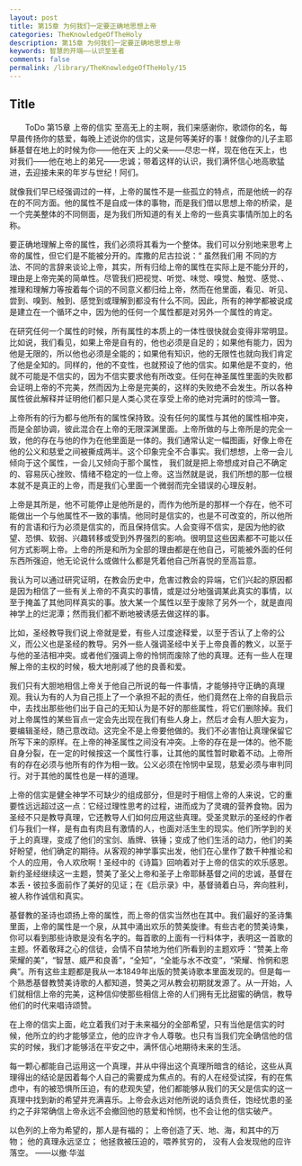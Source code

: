 ```yaml
---
layout: post
title: 第15章 为何我们一定要正确地思想上帝
categories: TheKnowledgeOfTheHoly
description: 第15章 为何我们一定要正确地思想上帝
keywords: 智慧的开端——认识至圣者
comments: false
permalink: /library/TheKnowledgeOfTheHoly/15
---
```


## Title


&emsp;&emsp;ToDo
第15章 上帝的信实
至高无上的主啊，我们来感谢你，歌颂你的名，每早晨传扬你的慈爱，每晚上述说你的信实，这是何等美好的事！就像你的儿子主耶稣基督在地上的时候为你——他在天 上的父亲——尽忠一样，现在他在天上，也对我们——他在地上的弟兄——忠诚；带着这样的认识，我们满怀信心地高歌猛进，去迎接未来的年岁与世纪！阿们。

就像我们早已经强调过的一样，上帝的属性不是一些孤立的特点，而是他统一的存在的不同方面。他的属性不是自成一体的事物，而是我们借以思想上帝的桥梁，是一个完美整体的不同侧面，是为我们所知道的有关上帝的一些真实事情所加上的名称。

要正确地理解上帝的属性，我们必须将其看为一个整体。我们可以分别地来思考上帝的属性，但它们是不能被分开的。库撒的尼古拉说：“ 虽然我们用 不同的方法、不同的言辞来谈论上帝，其实，所有归给上帝的属性在实际上是不能分开的，理由是上帝完美的简单性。尽管我们把视觉、听觉、味觉、嗅觉、触觉、感觉、、推理和理解力等按着每个词的不同意义都归给上帝，然而在他里面，看见、听见、尝到、嗅到、触到、感觉到或理解到都没有什么不同。因此，所有的神学都被说成是建立在一个循环之中，因为他的任何一个属性都是对另外一个属性的肯定。

在研究任何一个属性的时候，所有属性的本质上的一体性很快就会变得非常明显。比如说，我们看见，如果上帝是自有的，他也必须是自足的；如果他有能力，因为他是无限的，所以他也必须是全能的；如果他有知识，他的无限性也就向我们肯定了他是全知的。同样的，他的不变性，也就预设了他的信实。如果他是不变的，他就不可能是不信实的，因为不信实要求他有所改变。任何在神圣属性里面的失败都会证明上帝的不完美，然而因为上帝是完美的，这样的失败绝不会发生。所以各种属性彼此解释并证明他们都只是人类心灵在享受上帝的绝对完满时的惊鸿一瞥。

上帝所有的行为都与他所有的属性保持致。没有任何的属性与其他的属性相冲突，而是全部协调，彼此混合在上帝的无限深渊里面。上帝所做的与上帝所是的完全一致，他的存在与他的作为在他里面是一体的。我们通常认定一幅图画，好像上帝在他的公义和慈爱之间被撕成两半。这个印象完全不合事实。我们想想，上帝一会儿倾向于这个属性，一会儿又倾向于那个属性， 我们就是把上帝想成对自己不确定的、容易灰心挫败、情绪不稳定的一位上帝。这当然就是说，我们所想的那一位根本就不是真正的上帝，而是我们心里面一个微弱而完全错误的心理反射。

上帝是其所是，他不可能停止是他所是的，而作为他所是的那样一个存在，他不可能做出一个与他属性不一致的事情。他同时是信实的，也是不可改变的，所以他所有的言语和行为必须是信实的，而且保持信实。人会变得不信实，是因为他的欲望、恐惧、软弱、兴趣转移或受到外界强烈的影响。很明显这些因素都不可能以任何方式影啊上帝。上帝的所是和所为全部的理由都是在他自己，可能被外面的任何东西所强迫，他无论说什么或做什么都是凭着他自己所喜悦的至高旨意。

我认为可以通过研究证明，在教会历史中，危害过教会的异端，它们兴起的原因都是因为相信了一些有关上帝的不真实的事情，或是过分地强调某此真实的事情，以至于掩盖了其他同样真实的事。放大某一个属性以至于废除了另外一个，就是直闯神学上的烂泥潭；然而我们都不断地被诱感去做这样的事。

比如，圣经教导我们说上帝就是爱，有些人过度途释爱，以至于否认了上帝的公义，而公义也是圣经的教导。另外一些人强调圣经中关于上帝良善的教义，以至于与他的圣洁相冲突。或者他们强调上帝的怜悯而废除了他的真理。还有一些人在理解上帝的主权的时候，极大地削减了他的良善和爱。

我们只有大胆地相信上帝关于他自己所说的每一件事情，才能够持守正确的真理观。我认为有的人为自己揽上了一个承担不起的责任，他们竟然在上帝的自我启示中，去找出那些他们出于自己的无知认为是不好的那些属性，将它们删除掉。我们对上帝属性的某些盲点一定会先出现在我们有些人身上，然后オ会有人胆大妄为，要编辑圣经，随己意改动。这完全不是上帝要他做的。我们不必害怕让真理保留它所写下来的原样。在上帝的神圣属性之间没有冲突。上帝的存在是一体的。他不能自身分裂，在一定的时候按这一个属性行事，让其他的属性暂时歇着不动。上帝所有的存在必须与他所有的作为相一致。公义必须在怜悯中呈现，慈爱必须与审判同行。对于其他的属性也是一样的道理。

上帝的信实是健全神学不可缺少的组成部分，但是时于相信上帝的人来说，它的重要性远远超过这一点：它经过理性思考的过程，进而成为了灵魂的营养食物。因为圣经不只是教导真理，它还教导人们如何应用这些真理。受圣灵默示的圣经的作者们与我们一样，是有血有肉且有激情的人，也面对活生生的现实。他们所学到的关于上的真理，变成了他们的宝剑、盾牌、铁锤；变成了他们生活的动力，他们的美好盼望，他们确定的期待。从客观的神学事实出发，他们在心里作了数千种推论和个人的应用，令人欢欣啊！圣经中的《诗篇》回响着对于上帝的信实的欢乐感恩。新约圣经继续这一主题，赞美了圣父上帝和圣子上帝耶稣基督之间的忠诚，基督在本丢・彼拉多面前作了美好的见证；在《启示录》中，基督骑着白马，奔向胜利，被人称作诚信和真实。

基督教的圣诗也颂扬上帝的属性，而上帝的信实当然也在其中。我们最好的圣诗集里面，上帝的属性是一个泉，从其中涌出欢乐的赞美旋律。有些古老的赞美诗集，你可以看到那些诗歌是没有名字的。每首歌的上面有一行料体字，表明这一首歌的主题。怀着敬拜之心的信徒，会情不自禁地为他们所看到的主题欢呼：“赞美上帝荣耀的美”，“智慧、威严和良善”，“全知”，“全能与水不改变”，“荣耀、怜惘和恩典”。所有这些主题都是我从一本1849年出版的赞美诗歌本里面发现的。但是每一个熟悉基督教赞美诗歌的人都知道，赞美之河从教会初期就发源了。从一开始，人们就相信上帝的完美，这种信仰使那些相信上帝的人们拥有无比甜蜜的确信，教导他们的时代来唱诗颂赞。

在上帝的信实上面，屹立着我们对于未来福分的全部希望，只有当他是信实的时候，他所立的约才能够坚立，他的应许才令人尊敬。也只有当我们完全确信他的信实的时候，我们才能够活在平安之中，满怀信心地期待未来的生活。

每一颗心都能自己运用这一个真理，并从中得出这个真理所暗含的结论，这些从真理得出的结论是因着每个人自己的需要成为焦点的。有的人在经受试探，有的在焦虑中，有的被恐惧所压迫，有的悲观失望，他们都能够从我们的天父是信实的这一真理中找到新的希望并充满喜乐。上帝会永远对他所说的话负责任，饱经忧患的圣约之子非常确信上帝永远不会撤回他的慈爱和怜悯，也不会让他的信实破产。

以色列的上帝为希望的，那人是有福的；
上帝创造了天、地、海，和其中的万物；
他的真理永远坚立；
他拯救被压迫的，喂养贫穷的，
没有人会发现他的应许落空。
——以撤·华滋
